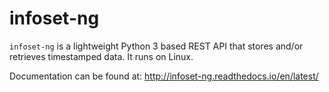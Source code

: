 # infoset-ng
`infoset-ng` is a lightweight Python 3 based REST API that stores and/or retrieves timestamped data. It runs on Linux.

Documentation can be found at: http://infoset-ng.readthedocs.io/en/latest/
